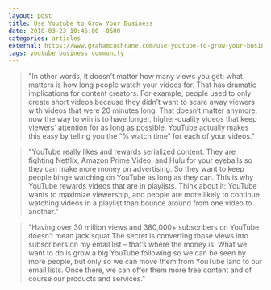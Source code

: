 ```yaml
---
layout: post
title: Use Youtube to Grow Your Business
date: 2018-03-23 10:46:00 -0600
categories: articles
external: https://www.grahamcochrane.com/use-youtube-to-grow-your-business/
tags: youtube business community
---
```


> "In other words, it doesn’t matter how many views you get; what matters is how long people watch your videos for.  That has dramatic implications for content creators.  For example, people used to only create short videos because they didn’t want to scare away viewers with videos that were 20 minutes long.  That doesn’t matter anymore: now the way to win is to have longer, higher-quality videos that keep viewers’ attention for as long as possible.  YouTube actually makes this easy by telling you the “% watch time” for each of your videos."

> "YouTube really likes and rewards serialized content.  They are fighting Netflix, Amazon Prime Video, and Hulu for your eyeballs so they can make more money on advertising.  So they want to keep people binge watching on YouTube as long as they can.  This is why YouTube rewards videos that are in playlists.  Think about it: YouTube wants to maximize viewership, and people are more likely to continue watching videos in a playlist than bounce around from one video to another."

> "Having over 30 million views and 380,000+ subscribers on YouTube doesn’t mean jack squat  The secret is converting those views into subscribers on my email list – that’s where the money is.  What we want to do is grow a big YouTube following so we can be seen by more people, but only so we can move them from YouTube land to our email lists.  Once there, we can offer them more free content and of course our products and services."
